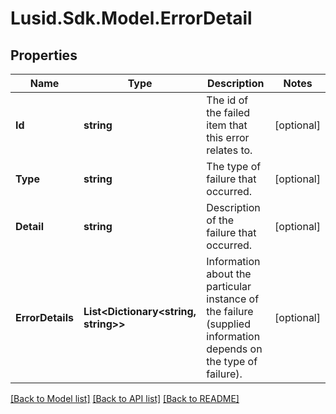 # Lusid.Sdk.Model.ErrorDetail

## Properties

Name | Type | Description | Notes
------------ | ------------- | ------------- | -------------
**Id** | **string** | The id of the failed item that this error relates to. | [optional] 
**Type** | **string** | The type of failure that occurred. | [optional] 
**Detail** | **string** | Description of the failure that occurred. | [optional] 
**ErrorDetails** | **List&lt;Dictionary&lt;string, string&gt;&gt;** | Information about the particular instance of the failure (supplied information depends on the type of failure). | [optional] 

[[Back to Model list]](../README.md#documentation-for-models) [[Back to API list]](../README.md#documentation-for-api-endpoints) [[Back to README]](../README.md)

